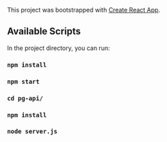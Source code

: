 This project was bootstrapped with [Create React App](https://github.com/facebook/create-react-app).

## Available Scripts

In the project directory, you can run:
### `npm install`
### `npm start`
### `cd pg-api/`
### `npm install`
### `node server.js`
